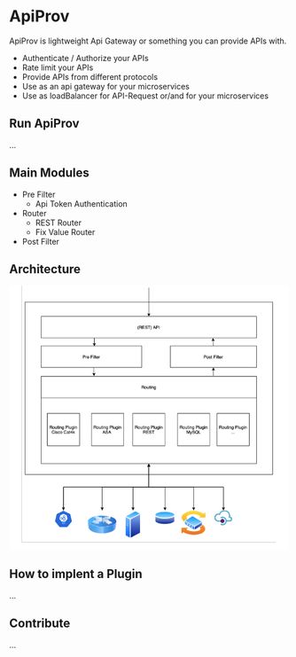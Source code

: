 # ApiProv

ApiProv is lightweight Api Gateway or something you can provide APIs with. 

* Authenticate / Authorize your APIs
* Rate limit your APIs
* Provide APIs from different protocols
* Use as an api gateway for your microservices
* Use as loadBalancer for API-Request or/and for your microservices

## Run ApiProv
...

## Main Modules
* Pre Filter
  * Api Token Authentication
* Router
  * REST Router
  * Fix Value Router
* Post Filter

## Architecture
![Image of Yaktocat](https://github.com/floriandulzky/ApiProv/blob/master/Documentation/ApiProvArchitecture.png?raw=true)

## How to implent a Plugin
...

## Contribute
...

